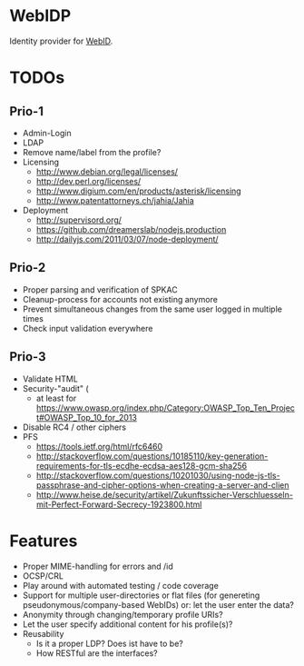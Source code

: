 WebIDP
======

Identity provider for [WebID](http://www.w3.org/2005/Incubator/webid/spec/).

TODOs
=====

Prio-1
------
* Admin-Login
* LDAP
* Remove name/label from the profile?
* Licensing
    * <http://www.debian.org/legal/licenses/>
    * <http://dev.perl.org/licenses/>
    * <http://www.digium.com/en/products/asterisk/licensing>
    * <http://www.patentattorneys.ch/jahia/Jahia>
* Deployment
    * <http://supervisord.org/>
    * <https://github.com/dreamerslab/nodejs.production>
    * <http://dailyjs.com/2011/03/07/node-deployment/>

Prio-2
------
* Proper parsing and verification of SPKAC
* Cleanup-process for accounts not existing anymore
* Prevent simultaneous changes from the same user logged in multiple times
* Check input validation everywhere

Prio-3
------
* Validate HTML
* Security-"audit" (
    * at least for <https://www.owasp.org/index.php/Category:OWASP_Top_Ten_Project#OWASP_Top_10_for_2013>
* Disable RC4 / other ciphers
* PFS
    * <https://tools.ietf.org/html/rfc6460>
    * <http://stackoverflow.com/questions/10185110/key-generation-requirements-for-tls-ecdhe-ecdsa-aes128-gcm-sha256>
    * <http://stackoverflow.com/questions/10201030/using-node-js-tls-passphrase-and-cipher-options-when-creating-a-server-and-clien>
    * <http://www.heise.de/security/artikel/Zukunftssicher-Verschluesseln-mit-Perfect-Forward-Secrecy-1923800.html>

Features
========
* Proper MIME-handling for errors and /id
* OCSP/CRL
* Play around with automated testing / code coverage
* Support for multiple user-directories or flat files 
  (for genereting pseudonymous/company-based WebIDs)
  or: let the user enter the data?
* Anonymity through changing/temporary profile URIs?
* Let the user specify additional content for his profile(s)?
* Reusability
    * Is it a proper LDP? Does ist have to be?
    * How RESTful are the interfaces?
